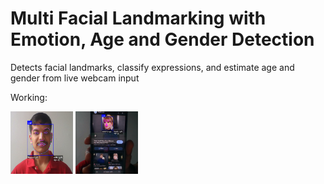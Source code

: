 # Multi Facial Landmarking with Emotion, Age and Gender Detection
Detects facial landmarks, classify expressions, and estimate age and gender from live webcam input 

Working:

<img src="./assets/Person.png" alt="Person" width="100" height="100"/>
<img src="./assets/Person from Phone.png" alt="Taylor Swift" width="100" height="100"/>
